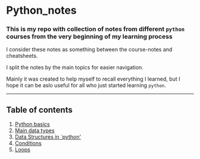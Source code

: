 # Python_notes
### This is my repo with collection of notes from different `python` courses from the very beginning of my learning process
I consider these notes as something between the course-notes and cheatsheets. <p>
I split the notes by the main topics for easier navigation. <p>
Mainly it was created to help myself to recall everything I learned, but I hope it can be aslo useful for all who just started learning `python`. <p>
____
## Table of contents
  1. [Python basics]('basics.ipynb')
  2. [Main data types]()
  3. [Data Structures in `python']()
  4. [Conditions]()
  5. [Loops]()
